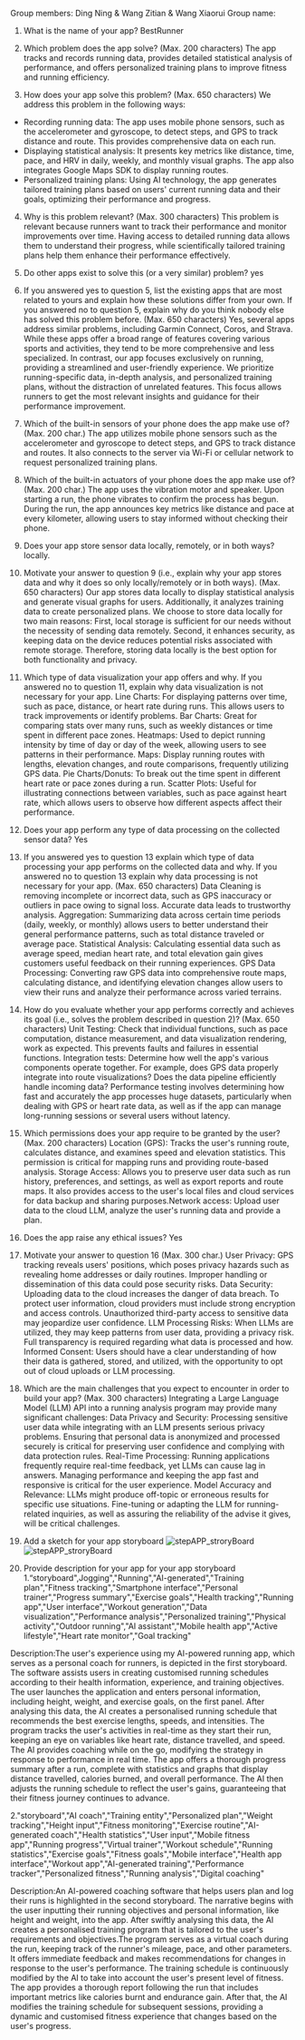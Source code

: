 Group members: Ding Ning & Wang Zitian & Wang Xiaorui
Group name:

1. What is the name of your app?
BestRunner

2. Which problem does the app solve? (Max. 200 characters)
The app tracks and records running data, provides detailed statistical analysis of performance, and offers personalized training plans to improve fitness and running efficiency.

3. How does your app solve this problem? (Max. 650 characters)
We address this problem in the following ways:

* Recording running data: The app uses mobile phone sensors, such as the accelerometer and gyroscope, to detect steps, and GPS to track distance and route. This provides comprehensive data on each run.
* Displaying statistical analysis: It presents key metrics like distance, time, pace, and HRV in daily, weekly, and monthly visual graphs. The app also integrates Google Maps SDK to display running routes.
* Personalized training plans: Using AI technology, the app generates tailored training plans based on users' current running data and their goals, optimizing their performance and progress.

4. Why is this problem relevant? (Max. 300 characters)
This problem is relevant because runners want to track their performance and monitor improvements over time. Having access to detailed running data allows them to understand their progress, while scientifically tailored training plans help them enhance their performance effectively.

5. Do other apps exist to solve this (or a very similar) problem?
yes

6. If you answered yes to question 5, list the existing apps that are most related to yours
and explain how these solutions differ from your own. If you answered no to question 5,
explain why do you think nobody else has solved this problem before. (Max. 650 characters)
Yes, several apps address similar problems, including Garmin Connect, Coros, and Strava. While these apps offer a broad range of features covering various sports and activities, they tend to be more comprehensive and less specialized. In contrast, our app focuses exclusively on running, providing a streamlined and user-friendly experience. We prioritize running-specific data, in-depth analysis, and personalized training plans, without the distraction of unrelated features. This focus allows runners to get the most relevant insights and guidance for their performance improvement.

7. Which of the built-in sensors of your phone does the app make use of? (Max. 200 char.)
The app utilizes mobile phone sensors such as the accelerometer and gyroscope to detect steps, and GPS to track distance and routes. It also connects to the server via Wi-Fi or cellular network to request personalized training plans.

8. Which of the built-in actuators of your phone does the app make use of? (Max. 200 char.)
The app uses the vibration motor and speaker. Upon starting a run, the phone vibrates to confirm the process has begun. During the run, the app announces key metrics like distance and pace at every kilometer, allowing users to stay informed without checking their phone.

9. Does your app store sensor data locally, remotely, or in both ways?
locally.

10. Motivate your answer to question 9 (i.e., explain why your app stores data and why it
does so only locally/remotely or in both ways). (Max. 650 characters)
Our app stores data locally to display statistical analysis and generate visual graphs for users. Additionally, it analyzes training data to create personalized plans. We choose to store data locally for two main reasons: First, local storage is sufficient for our needs without the necessity of sending data remotely. Second, it enhances security, as keeping data on the device reduces potential risks associated with remote storage. Therefore, storing data locally is the best option for both functionality and privacy.

11. Which type of data visualization your app offers and why. If you answered no to
question 11, explain why data visualization is not necessary for your app. 
Line Charts: For displaying patterns over time, such as pace, distance, or heart rate during runs. This allows users to track improvements or identify problems.
Bar Charts: Great for comparing stats over many runs, such as weekly distances or time spent in different pace zones.
Heatmaps: Used to depict running intensity by time of day or day of the week, allowing users to see patterns in their performance.
Maps: Display running routes with lengths, elevation changes, and route comparisons, frequently utilizing GPS data.
Pie Charts/Donuts: To break out the time spent in different heart rate or pace zones during a run.
Scatter Plots: Useful for illustrating connections between variables, such as pace against heart rate, which allows users to observe how different aspects affect their performance.

12. Does your app perform any type of data processing on the collected sensor data?
Yes

13. If you answered yes to question 13 explain which type of data processing your app
performs on the collected data and why. If you answered no to question 13 explain why
data processing is not necessary for your app. (Max. 650 characters)
Data Cleaning is removing incomplete or incorrect data, such as GPS inaccuracy or outliers in pace owing to signal loss. Accurate data leads to trustworthy analysis.
Aggregation: Summarizing data across certain time periods (daily, weekly, or monthly) allows users to better understand their general performance patterns, such as total distance traveled or average pace.
Statistical Analysis: Calculating essential data such as average speed, median heart rate, and total elevation gain gives customers useful feedback on their running experiences.
GPS Data Processing: Converting raw GPS data into comprehensive route maps, calculating distance, and identifying elevation changes allow users to view their runs and analyze their performance across varied terrains.

14. How do you evaluate whether your app performs correctly and achieves its goal (i.e., solves the problem described in question 2)? (Max. 650 characters)
Unit Testing: Check that individual functions, such as pace computation, distance measurement, and data visualization rendering, work as expected. This prevents faults and failures in essential functions.
Integration tests: Determine how well the app's various components operate together. For example, does GPS data properly integrate into route visualizations? Does the data pipeline efficiently handle incoming data?
Performance testing involves determining how fast and accurately the app processes huge datasets, particularly when dealing with GPS or heart rate data, as well as if the app can manage long-running sessions or several users without latency.

15. Which permissions does your app require to be granted by the user? (Max. 200 characters)
Location (GPS): Tracks the user's running route, calculates distance, and examines speed and elevation statistics. This permission is critical for mapping runs and providing route-based analysis.
Storage Access: Allows you to preserve user data such as run history, preferences, and settings, as well as export reports and route maps. It also provides access to the user's local files and cloud services for data backup and sharing purposes.Network access: Upload user data to the cloud LLM, analyze the user's running data and provide a plan.

16. Does the app raise any ethical issues?
Yes

17. Motivate your answer to question 16 (Max. 300 char.)
User Privacy: GPS tracking reveals users' positions, which poses privacy hazards such as revealing home addresses or daily routines. Improper handling or dissemination of this data could pose security risks.
Data Security: Uploading data to the cloud increases the danger of data breach. To protect user information, cloud providers must include strong encryption and access controls. Unauthorized third-party access to sensitive data may jeopardize user confidence.
LLM Processing Risks: When LLMs are utilized, they may keep patterns from user data, providing a privacy risk. Full transparency is required regarding what data is processed and how.
Informed Consent: Users should have a clear understanding of how their data is gathered, stored, and utilized, with the opportunity to opt out of cloud uploads or LLM processing.

18.  Which are the main challenges that you expect to encounter in order to build your app?
(Max. 300 characters)
Integrating a Large Language Model (LLM) API into a running analysis program may provide many significant challenges:
Data Privacy and Security: Processing sensitive user data while integrating with an LLM presents serious privacy problems. Ensuring that personal data is anonymized and processed securely is critical for preserving user confidence and complying with data protection rules.
Real-Time Processing: Running applications frequently require real-time feedback, yet LLMs can cause lag in answers. Managing performance and keeping the app fast and responsive is critical for the user experience.
Model Accuracy and Relevance: LLMs might produce off-topic or erroneous results for specific use situations. Fine-tuning or adapting the LLM for running-related inquiries, as well as assuring the reliability of the advise it gives, will be critical challenges.

19. Add a sketch for your app storyboard
![stepAPP_stroryBoard](stepStoryboard_1.jpg)
![stepAPP_stroryBoard](stepStroryboard_2.jpg)

20. Provide description for your app for your app storyboard
1.“storyboard",Jogging","Running","AI-generated","Training plan","Fitness tracking","Smartphone interface","Personal trainer","Progress summary","Exercise goals","Health tracking","Running app","User interface","Workout generation","Data visualization","Performance analysis","Personalized training","Physical activity","Outdoor running","AI assistant","Mobile health app","Active lifestyle","Heart rate monitor","Goal tracking"

Description:The user's experience using my AI-powered running app, which serves as a personal coach for runners, is depicted in the first storyboard. The software assists users in creating customised running schedules according to their health information, experience, and training objectives. The user launches the application and enters personal information, including height, weight, and exercise goals, on the first panel. After analysing this data, the AI creates a personalised running schedule that recommends the best exercise lengths, speeds, and intensities.
The program tracks the user's activities in real-time as they start their run, keeping an eye on variables like heart rate, distance travelled, and speed. The AI provides coaching while on the go, modifying the strategy in response to performance in real time. The app offers a thorough progress summary after a run, complete with statistics and graphs that display distance travelled, calories burned, and overall performance. The AI then adjusts the running schedule to reflect the user's gains, guaranteeing that their fitness journey continues to advance.

2."storyboard","AI coach","Training entity","Personalized plan","Weight tracking","Height input","Fitness monitoring","Exercise routine","AI-generated coach","Health statistics","User input","Mobile fitness app","Running progress","Virtual trainer","Workout schedule","Running statistics","Exercise goals","Fitness goals","Mobile interface","Health app interface","Workout app","AI-generated training","Performance tracker","Personalized fitness","Running analysis","Digital coaching"

Description:An AI-powered coaching software that helps users plan and log their runs is highlighted in the second storyboard. The narrative begins with the user inputting their running objectives and personal information, like height and weight, into the app. After swiftly analysing this data, the AI creates a personalised training program that is tailored to the user's requirements and objectives.The program serves as a virtual coach during the run, keeping track of the runner's mileage, pace, and other parameters. It offers immediate feedback and makes recommendations for changes in response to the user's performance. The training schedule is continuously modified by the AI to take into account the user's present level of fitness. The app provides a thorough report following the run that includes important metrics like calories burnt and endurance gain. After that, the AI modifies the training schedule for subsequent sessions, providing a dynamic and customised fitness experience that changes based on the user's progress.
